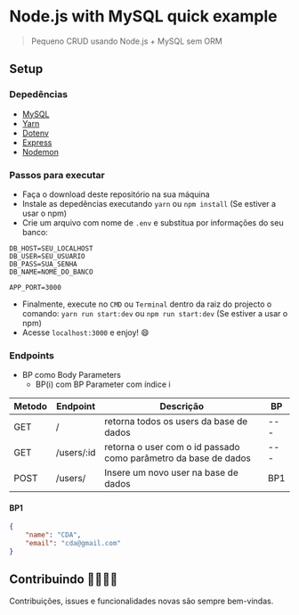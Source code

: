 # Node.js with MySQL quick example

> Pequeno CRUD usando Node.js + MySQL sem ORM

## Setup

### Depedências

- [MySQL](https://github.com/mysqljs/mysql)
- [Yarn](https://yarnpkg.com/)
- [Dotenv](https://github.com/motdotla/dotenv)
- [Express](https://expressjs.com/)
- [Nodemon](https://nodemon.io/)

### Passos para executar

- Faça o download deste repositório na sua máquina
- Instale as depedências executando `yarn` ou `npm install` (Se estiver a usar o npm)
- Crie um arquivo com nome de `.env` e substitua por informações do seu banco:

```
DB_HOST=SEU_LOCALHOST
DB_USER=SEU_USUARIO
DB_PASS=SUA_SENHA
DB_NAME=NOME_DO_BANCO

APP_PORT=3000
```

- Finalmente, execute no `CMD` ou `Terminal` dentro da raiz do projecto o comando: `yarn run start:dev` ou `npm run start:dev` (Se estiver a usar o npm)
- Acesse `localhost:3000` e enjoy! :smile:

### Endpoints

- BP como Body Parameters
    - BP(i) com BP Parameter com índice i

|Metodo|Endpoint  |Descrição                                                      |BP |
|---   |---       |---                                                            |---|
|GET   |/         |retorna todos os users da base de dados                        |---|
|GET   |/users/:id|retorna o user com o id passado como parâmetro da base de dados|---|
|POST  |/users/   |Insere um novo user na base de dados                           |BP1|

#### BP1
```json
{
    "name": "CDA",
    "email": "cda@gmail.com"
}
```

## Contribuindo 👨‍👩‍👧‍👧

Contribuições, issues e funcionalidades novas são sempre bem-vindas.